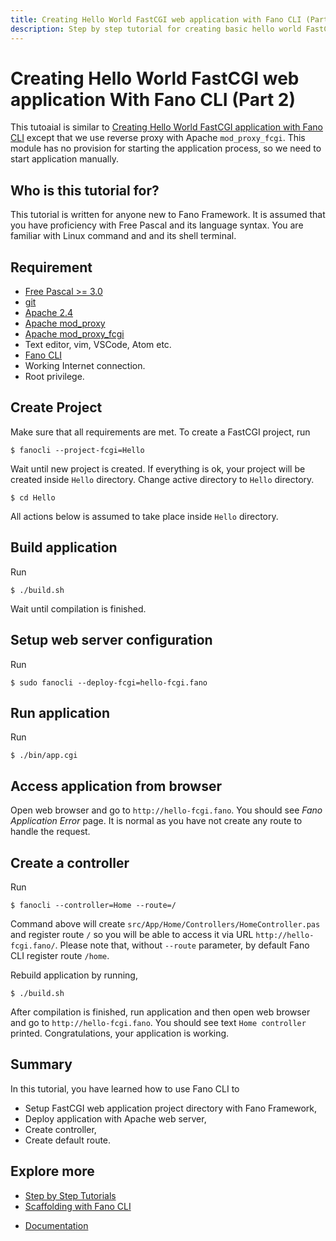 ```yaml
---
title: Creating Hello World FastCGI web application with Fano CLI (Part 2)
description: Step by step tutorial for creating basic hello world FastCGI web application with Fano CLI
---
```


<h1 class="major">Creating Hello World FastCGI web application With Fano CLI (Part 2) </h1>

This tutoaial is similar to [Creating Hello World FastCGI application with Fano CLI](/tutorials/hello-world-fastcgi-application-with-fano-cli) except that we use reverse proxy with Apache `mod_proxy_fcgi`. This module has no provision for starting the application process, so we need to start application manually.

## Who is this tutorial for?

This tutorial is written for anyone new to Fano Framework. It is assumed that you have proficiency with Free Pascal and its language syntax. You are familiar with  Linux command and and its shell terminal.

## Requirement

- [Free Pascal >= 3.0](https://www.freepascal.org)
- [git](https://git-scm.com/)
- [Apache 2.4](https://httpd.apache.org/)
- [Apache mod_proxy](https://httpd.apache.org/docs/2.4/mod/mod_proxy.html)
- [Apache mod_proxy_fcgi](http://httpd.apache.org/docs/2.4/mod/mod_proxy_fcgi.html)
- Text editor, vim, VSCode, Atom etc.
- [Fano CLI](https://github.com/fanoframework/fano-cli)
- Working Internet connection.
- Root privilege.

## Create Project

Make sure that all requirements are met. To create a FastCGI project, run

```
$ fanocli --project-fcgi=Hello
```

Wait until new project is created. If everything is ok, your project will be created inside `Hello` directory. Change active directory to `Hello` directory.

```
$ cd Hello
```

All actions below is assumed to take place inside `Hello` directory.

## Build application

Run

```
$ ./build.sh
```

Wait until compilation is finished.

## Setup web server configuration

Run

```
$ sudo fanocli --deploy-fcgi=hello-fcgi.fano
```

## Run application

Run

```
$ ./bin/app.cgi
```

## Access application from browser

Open web browser and go to `http://hello-fcgi.fano`. You should see *Fano Application Error* page. It is normal as you have not create any route to handle the request.

## Create a controller

Run

```
$ fanocli --controller=Home --route=/
```

Command above will create `src/App/Home/Controllers/HomeController.pas` and register route `/` so you will be able to access it via URL `http://hello-fcgi.fano/`. Please note that, without `--route` parameter, by default Fano CLI register route `/home`.

Rebuild application by running,

```
$ ./build.sh
```

After compilation is finished, run application and then open web browser and go to `http://hello-fcgi.fano`. You should see text `Home controller` printed. Congratulations, your application is working.

## Summary

In this tutorial, you have learned how to use Fano CLI to

- Setup FastCGI web application project directory with Fano Framework,
- Deploy application with Apache web server,
- Create controller,
- Create default route.

## Explore more

- [Step by Step Tutorials](/tutorials)
- [Scaffolding with Fano CLI](/scaffolding-with-fano-cli)

<ul class="actions">
    <li><a href="/documentation" class="button">Documentation</a></li>
</ul>
